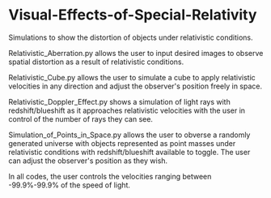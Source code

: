 # Visual-Effects-of-Special-Relativity
Simulations to show the distortion of objects under relativistic conditions.

Relativistic_Aberration.py allows the user to input desired images to observe spatial distortion as a result of relativistic conditions.

Relativistic_Cube.py allows the user to simulate a cube to apply relativistic velocities in any direction and adjust the observer's position freely in space.

Relativistic_Doppler_Effect.py shows a simulation of light rays with redshift/blueshift as it approaches relativistic velocities with the user in control of the 
number of rays they can see.

Simulation_of_Points_in_Space.py allows the user to obverse a randomly generated universe with objects represented as point masses under relativistic conditions with redshift/blueshift available to toggle. The user can adjust the observer's position as they wish.

In all codes, the user controls the velocities ranging between -99.9%-99.9% of the speed of light.
